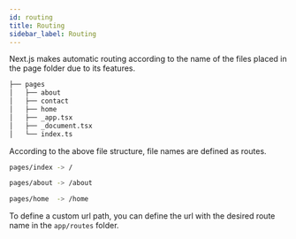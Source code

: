 ```yaml
---
id: routing
title: Routing
sidebar_label: Routing
---
```



Next.js makes automatic routing according to the name of the files placed in the page folder due to its features.
<br>

```sh
├── pages
│   ├── about
│   ├── contact
│   ├── home
│   ├── _app.tsx
│   ├── _document.tsx
│   └── index.ts
```

According to the above file structure, file names are defined as routes.

```sh
pages/index -> /

pages/about -> /about

pages/home  -> /home
```


To define a custom url path, you can define the url with the desired route name in the ```app/routes``` folder.
